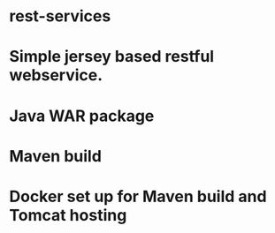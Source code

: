 # rest-services

# Simple jersey based restful webservice.
# Java WAR package
# Maven build
# Docker set up for Maven build and Tomcat hosting
